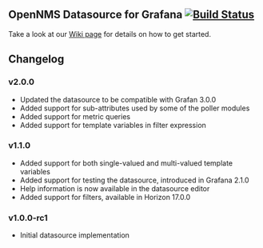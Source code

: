 ## OpenNMS Datasource for Grafana [![Build Status](https://travis-ci.org/opennms/grafana-opennms-datasource.svg?branch=master)](https://travis-ci.org/opennms/grafana-opennms-datasource)

Take a look at our [Wiki page](http://www.opennms.org/wiki/Grafana) for details on how to get started.

## Changelog

### v2.0.0

* Updated the datasource to be compatible with Grafan 3.0.0
* Added support for sub-attributes used by some of the poller modules
* Added support for metric queries
* Added support for template variables in filter expression

### v1.1.0

* Added support for both single-valued and multi-valued template variables
* Added support for testing the datasource, introduced in Grafana 2.1.0
* Help information is now available in the datasource editor
* Added support for filters, available in Horizon 17.0.0

### v1.0.0-rc1

* Initial datasource implementation
